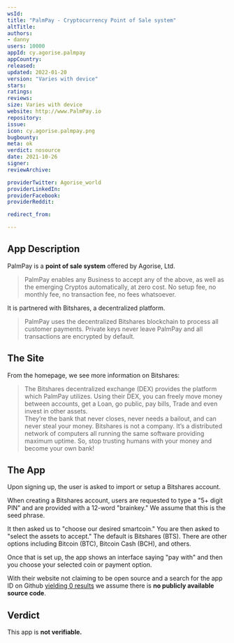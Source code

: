 ```yaml
---
wsId: 
title: "PalmPay - Cryptocurrency Point of Sale system"
altTitle: 
authors:
- danny
users: 10000
appId: cy.agorise.palmpay
appCountry: 
released: 
updated: 2022-01-20
version: "Varies with device"
stars: 
ratings: 
reviews: 
size: Varies with device
website: http://www.PalmPay.io
repository: 
issue: 
icon: cy.agorise.palmpay.png
bugbounty: 
meta: ok
verdict: nosource
date: 2021-10-26
signer: 
reviewArchive:

providerTwitter: Agorise_world
providerLinkedIn: 
providerFacebook: 
providerReddit: 

redirect_from:

---
```


## App Description

PalmPay is a **point of sale system** offered by Agorise, Ltd.

> PalmPay enables any Business to accept any of the above, as well as the emerging Cryptos automatically, at zero cost. No setup fee, no monthly fee, no transaction fee, no fees whatsoever.

It is partnered with Bitshares, a decentralized platform.

> PalmPay uses the decentralized Bitshares blockchain to process all customer payments. Private keys never leave PalmPay and all transactions are encrypted by default. 


## The Site

From the homepage, we see more information on Bitshares:

> The Bitshares decentralized exchange (DEX) provides the platform which PalmPay utilizes. Using their DEX, you can freely move money between accounts, get a Loan, go public, pay bills, Trade and even invest in other assets. <br>
They’re the bank that never closes, never needs a bailout, and can never steal your money. Bitshares is not a company. It’s a distributed network of computers all running the same software providing maximum uptime. So, stop trusting humans with your money and become your own bank!

## The App

Upon signing up, the user is asked to import or setup a Bitshares account.

When creating a Bitshares account, users are requested to type a "5+ digit PIN" and are provided with a 12-word "brainkey." We assume that this is the seed phrase.

It then asked us to "choose our desired smartcoin." You are then asked to "select the assets to accept." The default is Bitshares (BTS). There are other options including Bitcoin (BTC), Bitcoin Cash (BCH), and others.

Once that is set up, the app shows an interface saying "pay with" and then you choose your selected coin or payment option.

With their website not claiming to be open source and a search for the app ID on Github [yielding 0 results](https://github.com/search?q=cy.agorise.palmpay) we assume there is **no publicly available source code**.

## Verdict

This app is **not verifiable.**
